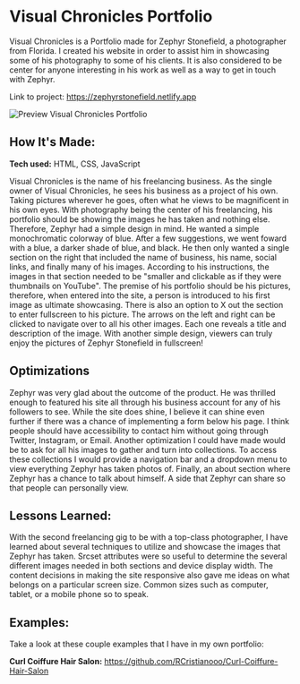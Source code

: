 # Visual Chronicles Portfolio 
Visual Chronicles is a Portfolio made for Zephyr Stonefield, a photographer from Florida. I created his website in order to assist him in showcasing some of his photography to some of his clients. It is also considered to be center for anyone interesting in his work as well as a way to get in touch with Zephyr.

Link to project: https://zephyrstonefield.netlify.app

![Preview Visual Chronicles Portfolio](https://cristianroblero.netlify.app/images/fulls/visual-chronicles-zephyr-stonefield.png)

## How It's Made:

**Tech used:** HTML, CSS, JavaScript

Visual Chronicles is the name of his freelancing business. As the single owner of Visual Chronicles, he sees his business as a project of his own. Taking pictures wherever he goes, often what he views to be magnificent in his own eyes. With photography being the center of his freelancing, his portfolio should be showing the images he has taken and nothing else. Therefore, Zephyr had a simple design in mind. He wanted a simple monochromatic colorway of blue. After a few suggestions, we went foward with a blue, a darker shade of blue, and black. He then only wanted a single section on the right that included the name of business, his name, social links, and finally many of his images. According to his instructions, the images in that section needed to be "smaller and clickable as if they were thumbnails on YouTube". The premise of his portfolio should be his pictures, therefore, when entered into the site, a person is introduced to his first image as ultimate showcasing. There is also an option to X out the section to enter fullscreen to his picture. The arrows on the left and right can be clicked to navigate over to all his other images. Each one reveals a title and description of the image. With another simple design, viewers can truly enjoy the pictures of Zephyr Stonefield in fullscreen!

## Optimizations

Zephyr was very glad about the outcome of the product. He was thrilled enough to featured his site all through his business account for any of his followers to see. While the site does shine, I believe it can shine even further if there was a chance of implementing a form below his page. I think people should have accessibility to contact him without going through Twitter, Instagram, or Email. Another optimization I could have made would be to ask for all his images to gather and turn into collections. To access these collections I would provide a navigation bar and a dropdown menu to view everything Zephyr has taken photos of. Finally, an about section where Zephyr has a chance to talk about himself. A side that Zephyr can share so that people can personally view.

## Lessons Learned:

With the second freelancing gig to be with a top-class photographer, I have learned about several techniques to utilize and showcase the images that Zephyr has taken. Srcset attributes were so useful to determine the several different images needed in both sections and device display width. The content decisions in making the site responsive also gave me ideas on what belongs on a particular screen size. Common sizes such as computer, tablet, or a mobile phone so to speak.

## Examples:
Take a look at these couple examples that I have in my own portfolio:

**Curl Coiffure Hair Salon:** https://github.com/RCristianooo/Curl-Coiffure-Hair-Salon
